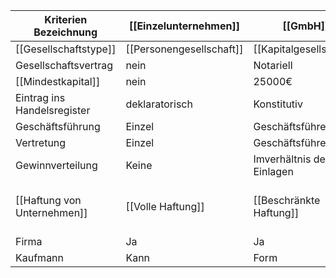 | Kriterien Bezeichnung       | [[Einzelunternehmen]]    | [[GmbH]]                  | [[GbR]]                  | Nicht lernen | [[OHG]]                                                                      | [[KG]]                                                   | [[AG]]                  |
| --------------------------- | ------------------------ | ------------------------- | ------------------------ | ------------ | ---------------------------------------------------------------------------- | -------------------------------------------------------- | ----------------------- |
| [[Gesellschaftstype]]       | [[Personengesellschaft]] | [[Kapitalgesellschaft]]   | [[Personengesellschaft]] | \|           | [[Personengesellschaft]]                                                     | [[Personengesellschaft]]                                 | [[Kapitalgesellschaft]] |
| Gesellschaftsvertrag        | nein                     | Notariell                 |                          | \|           | formfrei                                                                     | Formfrei                                                 | Notariell               |
| [[Mindestkapital]]          | nein                     | 25000€                    |                          | \|           | Nein                                                                         | nein                                                     | 50000€                  |
| Eintrag ins Handelsregister | deklaratorisch           | Konstitutiv               | Nein                     | \|           | deklaratorisch                                                               | Deklaratorisch                                           | konstitutiv             |
| Geschäftsführung            | Einzel                   | Geschäftsführer           |                          | \|           | alle Gesellschafter                                                          | Komplimentär                                             | Vorstand                |
| Vertretung                  | Einzel                   | Geschäftsführer           |                          | \|           | Alle Gesellschafter                                                          | Komplimentär                                             | Vorstand                |
| Gewinnverteilung            | Keine                    | Imverhältnis der Einlagen |                          | \|           | 4% Verzinsung auf die Einlage, Rest nach Köpfe                               | 4% Verzinsung, Rest im Verhältnis der Einlagen           | Dividende               |
| [[Haftung von Unternehmen]] | [[Volle Haftung]]        | [[Beschränkte Haftung]]   | [[Persönliche Haftung]]  | \|           | [[Unbeschränkte Haftung]] [[Unmittelbare Haftung]], [[Solidarische Haftung]] | Komplimentär: [[Volle Haftung]] Kommanditist mit Einlage | beschränkt              |
| Firma                       | Ja                       | Ja                        | Nein                     | \|           | Ja                                                                           | Ja                                                       | Ja                      |
| Kaufmann                    | Kann                     | Form                      | Form                     |              |                                                                              |                                                          |                         |
